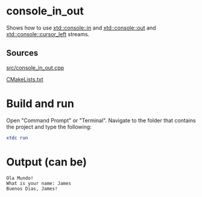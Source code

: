 # console_in_out

Shows how to use [xtd::console::in](../../../../src/xtd.core/include/xtd/basic_console.h) and [xtd::console::out](../../../../src/xtd.core/include/xtd/basic_console.h) and [xtd::console::cursor_left](../../../../src/xtd.core/include/xtd/basic_console.h) streams.

## Sources

[src/console_in_out.cpp](src/console_in_out.cpp)

[CMakeLists.txt](CMakeLists.txt)

# Build and run

Open "Command Prompt" or "Terminal". Navigate to the folder that contains the project and type the following:

```cmake
xtdc run
```

# Output (can be)

```
Ola Mundo!
What is your name: James
Buenos Dias, James!
```
